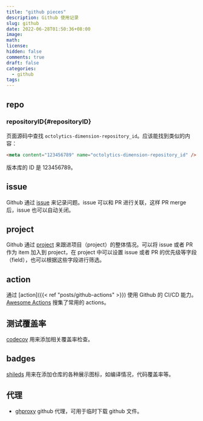 ```yaml
---
title: "github pieces"
description: Github 使用记录
slug: github
date: 2022-06-28T01:50:36+08:00
image:
math:
license:
hidden: false
comments: true
draft: false
categories:
  - github
tags:
---
```


## repo

### repositoryID{#repositoryID}

页面源码中查找 `octolytics-dimension-repository_id`。应该能找到类似的内容：

```html
<meta content="123456789" name="octolytics-dimension-repository_id" />
```

版本库的 ID 是 123456789。

## issue

Github 通过 [issue](https://docs.github.com/en/issues) 来记录问题。issue 可以和 PR 进行关联，这样 PR merge 后，issue 也可以自动关闭。

## project

Github 通过 [project](https://docs.github.com/en/issues/trying-out-the-new-projects-experience/about-projects) 来跟进项目（project）的整体情况。可以将 issue 或者 PR 作为 item 加入到 project，在 project 中可以设置 issue 或者 PR 的优先级等字段（field），也可以根据这些字段进行筛选。

## action

通过 [action]({{< ref "posts/github-actions" >}}) 使用 Github 的 CI/CD 能力。[Awesome Actions](https://github.com/sdras/awesome-actions) 搜集了常用的 actions。

## 测试覆盖率

[codecov](https://github.com/codecov/codecov-action) 用来添加相关覆盖率检查。

## badges

[shileds](https://github.com/badges/shields) 用来在添加仓库的各种展示图标，如编译情况，代码覆盖率等。

## 代理

- [ghproxy](https://ghproxy.com/) github 代理，可用于临时下载 github 文件。
